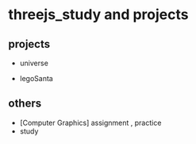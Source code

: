 # threejs_study and projects

## projects
- universe

- legoSanta

 ## others
 - [Computer Graphics] assignment , practice
 - study
